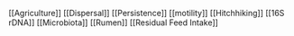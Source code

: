 [[Agriculture]]
[[Dispersal]]
[[Persistence]]
[[motility]]
[[Hitchhiking]]
[[16S rDNA]]
[[Microbiota]]
[[Rumen]]
[[Residual Feed Intake]]
